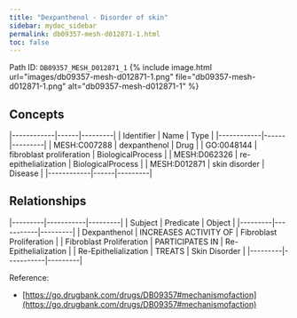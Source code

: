 ```yaml
---
title: "Dexpanthenol - Disorder of skin"
sidebar: mydoc_sidebar
permalink: db09357-mesh-d012871-1.html
toc: false 
---
```



Path ID: `DB09357_MESH_D012871_1`
{% include image.html url="images/db09357-mesh-d012871-1.png" file="db09357-mesh-d012871-1.png" alt="db09357-mesh-d012871-1" %}

## Concepts

|------------|------|---------|
| Identifier | Name | Type    |
|------------|------|---------|
| MESH:C007288 | dexpanthenol | Drug |
| GO:0048144 | fibroblast proliferation | BiologicalProcess |
| MESH:D062326 | re-epithelialization | BiologicalProcess |
| MESH:D012871 | skin disorder | Disease |
|------------|------|---------|

## Relationships

|---------|-----------|---------|
| Subject | Predicate | Object  |
|---------|-----------|---------|
| Dexpanthenol | INCREASES ACTIVITY OF | Fibroblast Proliferation |
| Fibroblast Proliferation | PARTICIPATES IN | Re-Epithelialization |
| Re-Epithelialization | TREATS | Skin Disorder |
|---------|-----------|---------|

Reference: 
  - [https://go.drugbank.com/drugs/DB09357#mechanismofaction](https://go.drugbank.com/drugs/DB09357#mechanismofaction)
